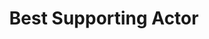 ---
title: "Best Supporting Actor"
edition: 1995
winner: Brad Pitt
kind: "actor"
film: 12-monkeys.md
image: https://m.media-amazon.com/images/M/MV5BMTc1Mzg0NjA4N15BMl5BanBnXkFtZTcwNjE5Mzg0OQ@@._V1_FMjpg_UX1280_.jpg
type: award
weight: 6
---